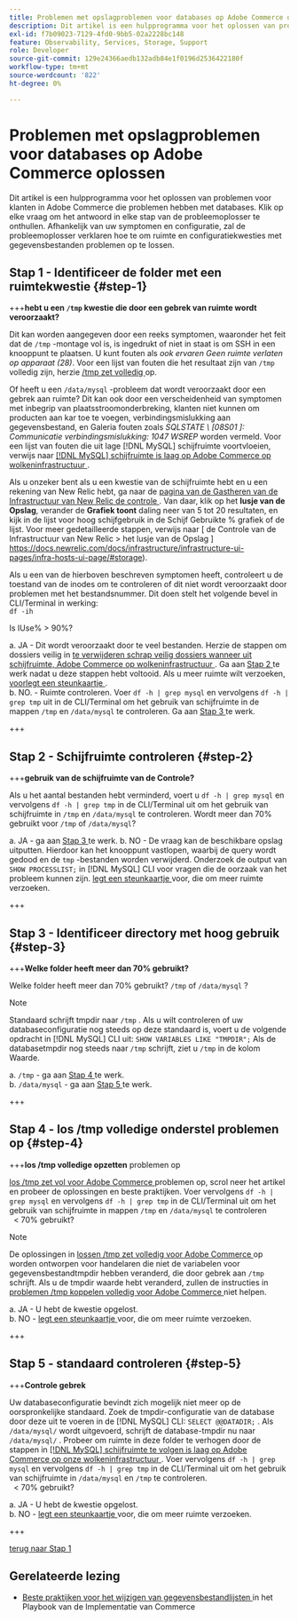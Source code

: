 ```yaml
---
title: Problemen met opslagproblemen voor databases op Adobe Commerce oplossen
description: Dit artikel is een hulpprogramma voor het oplossen van problemen voor klanten in Adobe Commerce die problemen hebben met databases. Klik op elke vraag om het antwoord in elke stap van de probleemoplosser te onthullen. Afhankelijk van uw symptomen en configuratie, zal de probleemoplosser verklaren hoe te om ruimte en configuratiekwesties met gegevensbestanden problemen op te lossen.
exl-id: f7b09023-7129-4fd0-9bb5-02a2228bc148
feature: Observability, Services, Storage, Support
role: Developer
source-git-commit: 129e24366aedb132adb84e1f0196d2536422180f
workflow-type: tm+mt
source-wordcount: '822'
ht-degree: 0%

---
```


# Problemen met opslagproblemen voor databases op Adobe Commerce oplossen

Dit artikel is een hulpprogramma voor het oplossen van problemen voor klanten in Adobe Commerce die problemen hebben met databases. Klik op elke vraag om het antwoord in elke stap van de probleemoplosser te onthullen. Afhankelijk van uw symptomen en configuratie, zal de probleemoplosser verklaren hoe te om ruimte en configuratiekwesties met gegevensbestanden problemen op te lossen.

## Stap 1 - Identificeer de folder met een ruimtekwestie {#step-1}

+++**hebt u een `/tmp` kwestie die door een gebrek van ruimte wordt veroorzaakt?**

Dit kan worden aangegeven door een reeks symptomen, waaronder het feit dat de `/tmp` -montage vol is, is ingedrukt of niet in staat is om SSH in een knooppunt te plaatsen. U kunt fouten als _ook ervaren Geen ruimte verlaten op apparaat (28)_. Voor een lijst van fouten die het resultaat zijn van `/tmp` volledig zijn, herzie [ /tmp zet volledig ](/help/troubleshooting/miscellaneous/tmp-mount-full.md) op.

Of heeft u een `/data/mysql` -probleem dat wordt veroorzaakt door een gebrek aan ruimte? Dit kan ook door een verscheidenheid van symptomen met inbegrip van plaatsstroomonderbreking, klanten niet kunnen om producten aan kar toe te voegen, verbindingsmislukking aan gegevensbestand, en Galeria fouten zoals _SQLSTATE \ [08S01 \]: Communicatie verbindingsmislukking: 1047 WSREP_ worden vermeld. Voor een lijst van fouten die uit lage [!DNL MySQL] schijfruimte voortvloeien, verwijs naar [[!DNL MySQL]  schijfruimte is laag op Adobe Commerce op wolkeninfrastructuur ](/help/troubleshooting/database/mysql-disk-space-is-low-on-magento-commerce-cloud.md).

Als u onzeker bent als u een kwestie van de schijfruimte hebt en u een rekening van New Relic hebt, ga naar de [ pagina van de Gastheren van de Infrastructuur van New Relic de controle ](https://docs.newrelic.com/docs/infrastructure/infrastructure-ui-pages/infra-hosts-ui-page/). Van daar, klik op het **lusje van de Opslag**, verander de **Grafiek toont** daling neer van 5 tot 20 resultaten, en kijk in de lijst voor hoog schijfgebruik in de Schijf Gebruikte % grafiek of de lijst. Voor meer gedetailleerde stappen, verwijs naar [ de Controle van de Infrastructuur van New Relic > het lusje van de Opslag ] https://docs.newrelic.com/docs/infrastructure/infrastructure-ui-pages/infra-hosts-ui-page/#storage).

Als u een van de hierboven beschreven symptomen heeft, controleert u de toestand van de inodes om te controleren of dit niet wordt veroorzaakt door problemen met het bestandsnummer. Dit doen stelt het volgende bevel in CLI/Terminal in werking:\
`df -ih`

Is IUse% > 90%?

a. JA - Dit wordt veroorzaakt door te veel bestanden. Herzie de stappen om dossiers veilig in [ te verwijderen schrap veilig dossiers wanneer uit schijfruimte, Adobe Commerce op wolkeninfrastructuur ](https://experienceleague.adobe.com/en/docs/experience-cloud-kcs/kbarticles/ka-26889). Ga aan [ Stap 2 ](#step-2) te werk nadat u deze stappen hebt voltooid. Als u meer ruimte wilt verzoeken, [ voorlegt een steunkaartje ](/help/help-center-guide/help-center/magento-help-center-user-guide.md#submit-ticket).\
b. NO. - Ruimte controleren. Voer `df -h | grep mysql` en vervolgens `df -h | grep tmp` uit in de CLI/Terminal om het gebruik van schijfruimte in de mappen `/tmp` en `/data/mysql` te controleren. Ga aan [ Stap 3 ](#step-3) te werk.

+++

## Stap 2 - Schijfruimte controleren {#step-2}

+++**gebruik van de schijfruimte van de Controle?**

Als u het aantal bestanden hebt verminderd, voert u `df -h | grep mysql` en vervolgens `df -h | grep tmp` in de CLI/Terminal uit om het gebruik van schijfruimte in `/tmp` en `/data/mysql` te controleren. Wordt meer dan 70% gebruikt voor `/tmp` of `/data/mysql`?

a. JA - ga aan [ Stap 3 ](#step-3) te werk.
b. NO - De vraag kan de beschikbare opslag uitputten. Hierdoor kan het knooppunt vastlopen, waarbij de query wordt gedood en de `tmp` -bestanden worden verwijderd. Onderzoek de output van `SHOW PROCESSLIST;` in [!DNL MySQL] CLI voor vragen die de oorzaak van het probleem kunnen zijn. [ legt een steunkaartje ](/help/help-center-guide/help-center/magento-help-center-user-guide.md#submit-ticket) voor, die om meer ruimte verzoeken.

+++

## Stap 3 - Identificeer directory met hoog gebruik {#step-3}

+++**Welke folder heeft meer dan 70% gebruikt?**

Welke folder heeft meer dan 70% gebruikt? `/tmp` of `/data/mysql` ?

>[!NOTE]
>
>Standaard schrijft tmpdir naar `/tmp` . Als u wilt controleren of uw databaseconfiguratie nog steeds op deze standaard is, voert u de volgende opdracht in [!DNL MySQL] CLI uit: `SHOW VARIABLES LIKE "TMPDIR";` Als de databasetmpdir nog steeds naar `/tmp` schrijft, ziet u `/tmp` in de kolom Waarde.

a. `/tmp` - ga aan [ Stap 4 ](#step-4) te werk. \
b. `/data/mysql` - ga aan [ Stap 5 ](#step-5) te werk.

+++

## Stap 4 - los /tmp volledige onderstel problemen op {#step-4}

+++**los /tmp volledige opzetten** problemen op

[ los /tmp zet vol voor Adobe Commerce ](/help/troubleshooting/miscellaneous/tmp-mount-full.md) problemen op, scrol neer het artikel en probeer de oplossingen en beste praktijken. Voer vervolgens `df -h | grep mysql` en vervolgens `df -h | grep tmp` in de CLI/Terminal uit om het gebruik van schijfruimte in mappen `/tmp` en `/data/mysql` te controleren\
  &lt; 70% gebruikt?

>[!NOTE]
>
>De oplossingen in [ lossen /tmp zet volledig voor Adobe Commerce ](/help/troubleshooting/miscellaneous/tmp-mount-full.md) op worden ontworpen voor handelaren die niet de variabelen voor gegevensbestandtmpdir hebben veranderd, die door gebrek aan `/tmp` schrijft. Als u de tmpdir waarde hebt veranderd, zullen de instructies in [ problemen /tmp koppelen volledig voor Adobe Commerce ](/help/troubleshooting/miscellaneous/tmp-mount-full.md) niet helpen.

a. JA - U hebt de kwestie opgelost. \
b. NO - [ legt een steunkaartje ](/help/help-center-guide/help-center/magento-help-center-user-guide.md#submit-ticket) voor, die om meer ruimte verzoeken.

+++

## Stap 5 - standaard controleren {#step-5}

+++**Controle gebrek**

Uw databaseconfiguratie bevindt zich mogelijk niet meer op de oorspronkelijke standaard. Zoek de tmpdir-configuratie van de database door deze uit te voeren in de [!DNL MySQL] CLI: `SELECT @@DATADIR;` . Als `/data/mysql/` wordt uitgevoerd, schrijft de database-tmpdir nu naar `/data/mysql/` . Probeer om ruimte in deze folder te verhogen door de stappen in [[!DNL MySQL]  schijfruimte te volgen is laag op Adobe Commerce op onze wolkeninfrastructuur ](/help/troubleshooting/database/mysql-disk-space-is-low-on-magento-commerce-cloud.md). Voer vervolgens `df -h | grep mysql` en vervolgens `df -h | grep tmp` in de CLI/Terminal uit om het gebruik van schijfruimte in `/data/mysql` en `/tmp` te controleren.\
  &lt; 70% gebruikt?

a. JA - U hebt de kwestie opgelost. \
b. NO - [ legt een steunkaartje ](/help/help-center-guide/help-center/magento-help-center-user-guide.md#submit-ticket) voor, die om meer ruimte verzoeken.

+++

[ terug naar Stap 1 ](#step-1)

## Gerelateerde lezing

* [ Beste praktijken voor het wijzigen van gegevensbestandlijsten ](https://experienceleague.adobe.com/en/docs/commerce-operations/implementation-playbook/best-practices/development/modifying-core-and-third-party-tables#why-adobe-recommends-avoiding-modifications) in het Playbook van de Implementatie van Commerce
